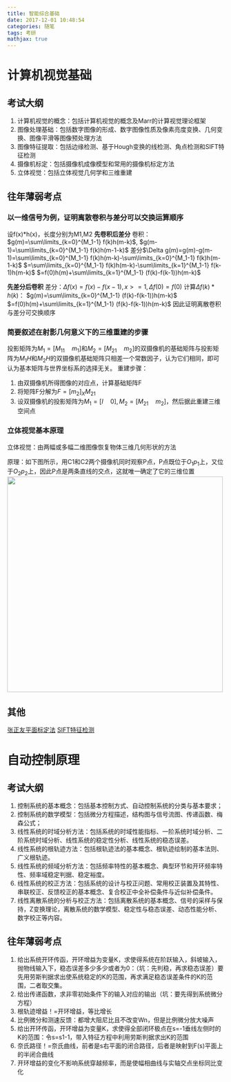 ```yaml
---
title: 智能综合基础
date: 2017-12-01 10:48:54
categories: 随笔
tags: 考研
mathjax: true
---
```


# 计算机视觉基础

## 考试大纲

1.	计算机视觉的概念：包括计算机视觉的概念及Marr的计算视觉理论框架
2.	图像处理基础：包括数字图像的形成、数字图像性质及像素亮度变换、几何变换、图像平滑等图像预处理方法
3.	图像特征提取：包括边缘检测、基于Hough变换的线检测、角点检测和SIFT特征检测
4.	摄像机标定：包括摄像机成像模型和常用的摄像机标定方法
5.	立体视觉：包括立体视觉几何学和三维重建

## 往年薄弱考点

### 以一维信号为例，证明离散卷积与差分可以交换运算顺序

设f(x)\*h(x)，长度分别为M1,M2
**先卷积后差分**
卷积：$g(m)=\sum\limits_{k=0}^{M_1-1} f(k)h(m-k)$, $g(m-1)=\sum\limits_{k=0}^{M_1-1} f(k)h(m-1-k)$
差分$\Delta g(m)=g(m)-g(m-1)=\sum\limits_{k=0}^{M_1-1} f(k)h(m-k)-\sum\limits_{k=0}^{M_1-1} f(k)h(m-1-k)$
$=\sum\limits_{k=0}^{M_1-1} f(k)h(m-k)-\sum\limits_{k=1}^{M_1-1} f(k-1)h(m-k)$
$=f(0)h(m)+\sum\limits_{k=1}^{M_1-1} (f(k)-f(k-1))h(m-k)$

**先差分后卷积**
差分：$\Delta f(x)=f(x)-f(x-1), x>=1, \Delta f(0)=f(0)$
计算$\Delta f(k)*h(k)$：
$g(m)=\sum\limits_{k=0}^{M_1-1} (f(k)-f(k-1))h(m-k)$
$=f(0)h(m)+\sum\limits_{k=1}^{M_1-1} (f(k)-f(k-1))h(m-k)$
因此证明离散卷积与差分可交换顺序

### 简要叙述在射影几何意义下的三维重建的步骤

投影矩阵为$M_1=[M_{11} \quad m_1]$和$M_2=[M_{21} \quad m_2]$的双摄像机的基础矩阵与投影矩阵为$M_1 H$和$M_2 H$的双摄像机基础矩阵只相差一个常数因子，认为它们相同，即可认为基本矩阵与世界坐标系的选择无关。
重建步骤：
1.	由双摄像机所得图像的对应点，计算基础矩阵F
2.	将矩阵F分解为$F=[m_2]_X M_{21}$
3.	设双摄像机的投影矩阵为$M_1=[I\quad0], M_2=[M_{21}\quad m_2]$，然后据此重建三维空间点

### 立体视觉基本原理

立体视觉：由两幅或多幅二维图像恢复物体三维几何形状的方法

原理：如下图所示，用C1和C2两个摄像机同时观察P点，P点既位于$O_1p_1$上，又位于$O_2 p_2$上，因此P点是两条直线的交点，这就唯一确定了它的三维位置
<img src="/img/立体视觉原理.bmp" width="500px">

## 其他

[张正友平面标定法](http://tombraiderjf.com/2017/10/13/%E5%BC%A0%E6%AD%A3%E5%8F%8B%E6%A0%87%E5%AE%9A%E6%B3%95/)
[SIFT特征检测](http://tombraiderjf.com/2017/10/22/SIFT%E7%89%B9%E5%BE%81%E6%A3%80%E6%B5%8B/)

# 自动控制原理

## 考试大纲
1.	控制系统的基本概念：包括基本控制方式、自动控制系统的分类与基本要求；
2.	控制系统的数学模型：包括微分方程描述，结构图与信号流图、传递函数、梅森公式；
3.	线性系统的时域分析方法：包括系统的时域性能指标、一阶系统时域分析、二阶系统时域分析、线性系统的稳定性分析、线性系统的稳态误差。
4.	线性系统的根轨迹方法：包括根轨迹法的基本概念、根轨迹绘制的基本法则、广义根轨迹。
5.	线性系统的频域分析方法：包括频率特性的基本概念、典型环节和开环频率特性、频率域稳定判据、稳定裕度。
6.	线性系统的校正方法：包括系统的设计与校正问题、常用校正装置及其特性、串联校正、反馈校正的基本概念、复合校正中全补偿条件与近似补偿条件。
7.	线性离散系统的分析与校正方法：包括离散系统的基本概念、信号的采样与保持，Z变换理论，离散系统的数学模型、稳定性与稳态误差、动态性能分析、数字校正等内容。

## 往年薄弱考点

1.	给出系统开环传函，开环增益为变量K，求使得系统在阶跃输入，斜坡输入，抛物线输入下，稳态误差多少多少或者为0：（坑：先判稳，再求稳态误差）要先用劳斯判据求出使系统稳定的K的范围，再求满足稳态误差条件的K的范围，二者取交集。
2.	给出传递函数，求非零初始条件下的输入对应的输出（坑：要先得到系统微分方程）
3.	根轨迹增益！=开环增益，等比增长
4.	比例微分和测速反馈：都增大阻尼比且不改变Wn，但是比例微分放大噪声
5.	给出开环传函，开环增益为变量K，求使得全部闭环极点在s=-1垂线左侧时的K的范围：令s=s1-1，带入特征方程中利用劳斯判据求出K的范围
6.	奈氏路径！=奈氏曲线，前者是s右平面的闭合路径，后者是映射到F(s)平面上的半闭合曲线
7.	开环增益的变化不影响系统穿越频率，而是使幅相曲线与实轴交点坐标同比变化